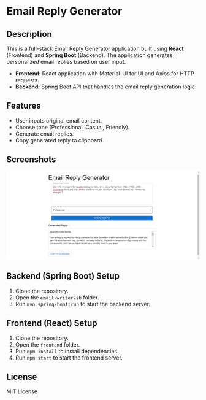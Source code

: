 # Email Reply Generator

## Description
This is a full-stack Email Reply Generator application built using **React** (Frontend) and **Spring Boot** (Backend). The application generates personalized email replies based on user input.

- **Frontend**: React application with Material-UI for UI and Axios for HTTP requests.
- **Backend**: Spring Boot API that handles the email reply generation logic.

## Features
- User inputs original email content.
- Choose tone (Professional, Casual, Friendly).
- Generate email replies.
- Copy generated reply to clipboard.

## Screenshots
![Screenshot 1](screenshots/project.png)

## Backend (Spring Boot) Setup

1. Clone the repository.
2. Open the `email-writer-sb` folder.
3. Run `mvn spring-boot:run` to start the backend server.

## Frontend (React) Setup

1. Clone the repository.
2. Open the `frontend` folder.
3. Run `npm install` to install dependencies.
4. Run `npm start` to start the frontend server.

## License
MIT License

